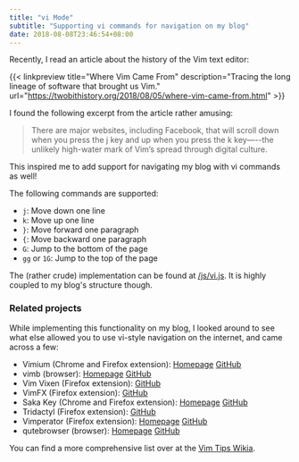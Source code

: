 ```yaml
---
title: "vi Mode"
subtitle: "Supporting vi commands for navigation on my blog"
date: 2018-08-08T23:46:54+08:00
---
```


Recently, I read an article about the history of the Vim text editor:

{{< linkpreview title="Where Vim Came From" description="Tracing the long lineage of software that brought us Vim." url="https://twobithistory.org/2018/08/05/where-vim-came-from.html" >}}

I found the following excerpt from the article rather amusing:

> There are major websites, including Facebook, that will scroll down when you press the j key and up when you
press the k key—--the unlikely high-water mark of Vim’s spread through digital culture.

This inspired me to add support for navigating my blog with vi commands as well!

The following commands are supported:

- `j`: Move down one line
- `k`: Move up one line
- `}`: Move forward one paragraph
- `{`: Move backward one paragraph
- `G`: Jump to the bottom of the page
- `gg` or `1G`: Jump to the top of the page

The (rather crude) implementation can be found at [/js/vi.js](/js/vi.js). It is highly coupled to my blog's
structure though.

### Related projects

While implementing this functionality on my blog, I looked around to see what else allowed you to use vi-style
navigation on the internet, and came across a few:

- Vimium (Chrome and Firefox extension): [Homepage](https://vimium.github.io/)
[GitHub](https://github.com/philc/vimium)
- vimb (browser): [Homepage](https://fanglingsu.github.io/vimb/) [GitHub](https://github.com/fanglingsu/vimb)
- Vim Vixen (Firefox extension): [GitHub](https://github.com/ueokande/vim-vixen)
- VimFX (Firefox extension): [GitHub](https://github.com/akhodakivskiy/VimFx)
- Saka Key (Chrome and Firefox extension): [Homepage](https://key.saka.io/)
[GitHub](https://github.com/lusakasa/saka-key)
- Tridactyl (Firefox extension): [GitHub](https://github.com/cmcaine/tridactyl)
- Vimperator (Firefox extension): [Homepage](http://vimperator.org/vimperator)
[GitHub](https://github.com/vimperator/vimperator-labs)
- qutebrowser (browser): [Homepage](https://www.qutebrowser.org/) [GitHub](https://github.com/qutebrowser/qutebrowser)

You can find a more comprehensive list over at the [Vim Tips
Wikia](http://vim.wikia.com/wiki/Vim_key_bindings_for_web_browsers).
